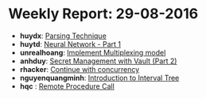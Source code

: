 # Weekly Report: 29-08-2016

- **huydx**: [Parsing Technique](https://gist.github.com/huydx/6a15f9a311c0ff3a2c1b1948b6c03582)
- **huytd**: [Neural Network - Part 1](https://github.com/huytd/til/blob/master/machine-learning/neural-network-part-1.md)
- **unrealhoang**: [Implement Multiplexing model](https://github.com/unrealhoang/hardcore/blob/master/cache_locality/post.md)
- **anhduy**: [Secret Management with Vault (Part 2)](https://gist.github.com/voanhduy1512/2ee28391b5ebcb26db095d320d6cfafa)
- **rhacker**: [Continue with concurrency](https://gist.github.com/rhacker/a8f71f6e3a64e15526e6533b55b42512)
- **nguyenquangminh**: [Introduction to Interval Tree](https://github.com/nguyenquangminh0711/til/blob/master/introduction-to-interval-tree.md)
- **hqc** : [Remote Procedure Call](https://gist.github.com/huynhquancam/2011a2d7ea35de4c479894f3e4869196)
